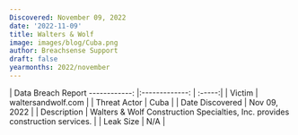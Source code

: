 ```yaml
---
Discovered: November 09, 2022
date: '2022-11-09'
title: Walters & Wolf
image: images/blog/Cuba.png
author: Breachsense Support
draft: false
yearmonths: 2022/november
---
```



| Data Breach Report
------------:     |:-------------:    | :-----:|
| Victim      | waltersandwolf.com      | 
| Threat Actor      | Cuba      | 
| Date Discovered      | Nov 09, 2022      | 
| Description      | Walters & Wolf Construction Specialties, Inc. provides construction services.      | 
| Leak Size      | N/A      | 


